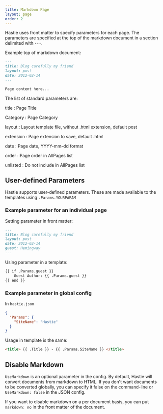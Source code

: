 ```yaml
---
title: Markdown Page
layout: page
order: 2
---
```


Hastie uses front matter to specify parameters for each page. The parameters are specified at the top of the markdown document in a section delimited with `---`.

Example top of markdown document:

```markdown
---
title: Blog carefully my friend
layout: post
date: 2012-02-14
---

Page content here...
```

The list of standard parameters are:

title
: Page Title

Category
: Page Category

layout
: Layout template file, without .html extension, default post

extension
: Page extension to save, default .html

date
: Page date, YYYY-mm-dd format

order
: Page order in AllPages list

unlisted
: Do not include in AllPages list


## User-defined Parameters

Hastie supports user-defined parameters. These are made available to the templates using `.Params.YOURPARAM`

### Example parameter for an individual page

Setting parameter in front matter:

```markdown
---
title: Blog carefully my friend
layout: post
date: 2012-02-14
guest: Hemingway
---
```

Using parameter in a template:

```html
{{ if .Params.guest }}
    Guest Author: {{ .Params.guest }}
{{ end }}
```

### Example parameter in global config

In `hastie.json`

```json
{
  "Params": {
    "SiteName": "Hastie"
  }
}
```

Usage in template is the same:

```html
<title> {{ .Title }} - {{ .Params.SiteName }} </title>
```

## Disable Markdown

`UseMarkdown` is an optional parameter in the config. By default, Hastie will convert documents from markdown to HTML. If you don't want documents to be converted globally, you can specify it false on the command-line or `UseMarkdown: false` in the JSON config.

If you want to disable markdown on a per document basis, you can put `markdown: no` in the front matter of the document.
